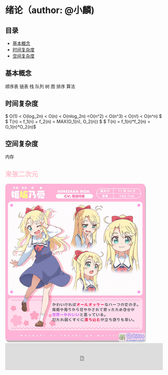 # 绪论（author: @小麟)
## 目录
* <a href="#1">基本概念</a>
* <a href="#2">时间复杂度</a>
* <a href="#3">空间复杂度</a>
## <a id="1">基本概念</a>
顺序表 链表 栈 队列 树 图 排序 算法
## <a id="2">时间复杂度</a>
$ O(1) < O(log_2n) < O(n) < O(nlog_2n) <O(n^2) < O(n^3) < O(n!) < O(n^n) $
$ T(n) = f_1(n) + f_2(n) = MAX(O_1(n), O_2(n)) $
$ T(n) = f_1(n)*f_2(n) = O_1(n)*O_2(n)$
## <a id="3">空间复杂度</a>
内存
## <font color=pink>来张二次元</font>
<img src="./part1.jpg" />
<iframe frameborder="no" border="0" marginwidth="0" marginheight="0" width=100% height=86 src="https://music.163.com/outchain/player?type=2&id=1997650590&auto=0&height=66"></iframe>


